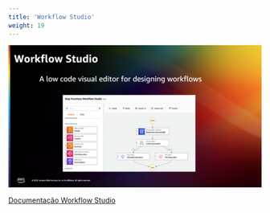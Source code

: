```yaml
---
title: 'Workflow Studio'
weight: 19
---
```


![Workflow Studio](/static/img/intro/workflow-studio.png)

[Documentação Workflow Studio](https://docs.aws.amazon.com/pt_br/step-functions/latest/dg/workflow-studio.html)
